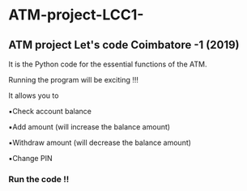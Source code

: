 # ATM-project-LCC1-
## ATM project Let's code Coimbatore -1 (2019)


It is the Python code for the essential functions of the ATM.

Running the program will be exciting !!!


It allows you to

   ▪️Check account balance

   ▪️Add amount (will increase the balance amount)
   
   ▪️Withdraw amount (will decrease the balance amount)

   ▪️Change PIN
  
### Run the code !!  

